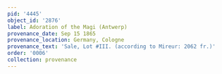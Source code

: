 ```yaml
---
pid: '4445'
object_id: '2876'
label: Adoration of the Magi (Antwerp)
provenance_date: Sep 15 1865
provenance_location: Germany, Cologne
provenance_text: 'Sale, Lot #III. (according to Mireur: 2062 fr.)'
order: '0006'
collection: provenance
---
```

